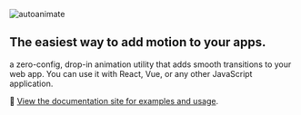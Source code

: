![autoanimate](https://user-images.githubusercontent.com/2946356/168898931-6300f6f9-f394-495b-ac02-64d268a4bb31.jpg)

## The easiest way to add motion to your apps.

a zero-config, drop-in animation utility that adds smooth transitions to your web app. You can use it with React, Vue, or any other JavaScript application.

📖 [View the documentation site for examples and usage](https://autoanimate.formkit.com).
